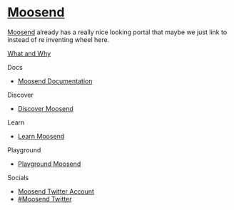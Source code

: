 # [Moosend](https://moosend.com/help/)

[Moosend](https://moosend.com/help/) already has a really nice looking portal that maybe we just link to instead of re inventing wheel here. 

[What and Why]()

Docs

 - [Moosend Documentation](https://jss.sitecore.com/docs)

Discover

 - [Discover Moosend]()

Learn

 - [Learn Moosend]()

Playground

 - [Playground Moosend]()

Socials

 - [Moosend Twitter Account](https://twitter.com/moosend)
 - [#Moosend Twitter](https://twitter.com/search?q=%23moosend&src=typed_query&f=live)